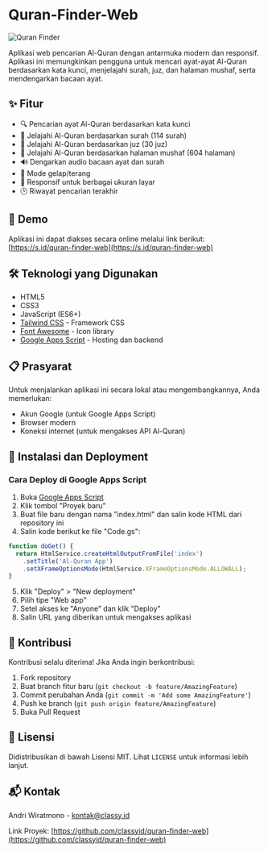 # Quran-Finder-Web

![Quran Finder](https://example.com/banner-image.png)

Aplikasi web pencarian Al-Quran dengan antarmuka modern dan responsif. Aplikasi ini memungkinkan pengguna untuk mencari ayat-ayat Al-Quran berdasarkan kata kunci, menjelajahi surah, juz, dan halaman mushaf, serta mendengarkan bacaan ayat.

## ✨ Fitur

- 🔍 Pencarian ayat Al-Quran berdasarkan kata kunci
- 📖 Jelajahi Al-Quran berdasarkan surah (114 surah)
- 📑 Jelajahi Al-Quran berdasarkan juz (30 juz)
- 📄 Jelajahi Al-Quran berdasarkan halaman mushaf (604 halaman)
- 🔊 Dengarkan audio bacaan ayat dan surah
- 🌙 Mode gelap/terang
- 📱 Responsif untuk berbagai ukuran layar
- 🕒 Riwayat pencarian terakhir

## 🚀 Demo

Aplikasi ini dapat diakses secara online melalui link berikut:
[https://s.id/quran-finder-web](https://s.id/quran-finder-web)

## 🛠️ Teknologi yang Digunakan

- HTML5
- CSS3
- JavaScript (ES6+)
- [Tailwind CSS](https://tailwindcss.com/) - Framework CSS
- [Font Awesome](https://fontawesome.com/) - Icon library
- [Google Apps Script](https://developers.google.com/apps-script) - Hosting dan backend

## 📋 Prasyarat

Untuk menjalankan aplikasi ini secara lokal atau mengembangkannya, Anda memerlukan:

- Akun Google (untuk Google Apps Script)
- Browser modern
- Koneksi internet (untuk mengakses API Al-Quran)

## 🔧 Instalasi dan Deployment

### Cara Deploy di Google Apps Script

1. Buka [Google Apps Script](https://script.google.com)
2. Klik tombol "Proyek baru"
3. Buat file baru dengan nama "index.html" dan salin kode HTML dari repository ini
4. Salin kode berikut ke file "Code.gs":

```javascript
function doGet() {
  return HtmlService.createHtmlOutputFromFile('index')
    .setTitle('Al-Quran App')
    .setXFrameOptionsMode(HtmlService.XFrameOptionsMode.ALLOWALL);
}
```

5. Klik "Deploy" > "New deployment"
6. Pilih tipe "Web app"
7. Setel akses ke "Anyone" dan klik "Deploy"
8. Salin URL yang diberikan untuk mengakses aplikasi

## 🤝 Kontribusi

Kontribusi selalu diterima! Jika Anda ingin berkontribusi:

1. Fork repository
2. Buat branch fitur baru (`git checkout -b feature/AmazingFeature`)
3. Commit perubahan Anda (`git commit -m 'Add some AmazingFeature'`)
4. Push ke branch (`git push origin feature/AmazingFeature`)
5. Buka Pull Request

## 📝 Lisensi

Didistribusikan di bawah Lisensi MIT. Lihat `LICENSE` untuk informasi lebih lanjut.

## 📬 Kontak

Andri Wiratmono - kontak@classy.id

Link Proyek: [https://github.com/classyid/quran-finder-web](https://github.com/classyid/quran-finder-web)
